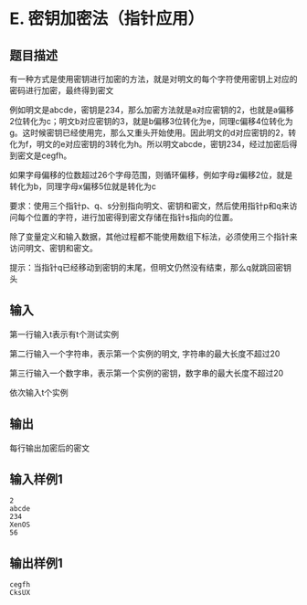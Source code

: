 # E. 密钥加密法（指针应用）

## 题目描述

有一种方式是使用密钥进行加密的方法，就是对明文的每个字符使用密钥上对应的密码进行加密，最终得到密文

例如明文是abcde，密钥是234，那么加密方法就是a对应密钥的2，也就是a偏移2位转化为c；明文b对应密钥的3，就是b偏移3位转化为e，同理c偏移4位转化为g。这时候密钥已经使用完，那么又重头开始使用。因此明文的d对应密钥的2，转化为f，明文的e对应密钥的3转化为h。所以明文abcde，密钥234，经过加密后得到密文是cegfh。

如果字母偏移的位数超过26个字母范围，则循环偏移，例如字母z偏移2位，就是转化为b，同理字母x偏移5位就是转化为c

要求：使用三个指针p、q、s分别指向明文、密钥和密文，然后使用指针p和q来访问每个位置的字符，进行加密得到密文存储在指针s指向的位置。

除了变量定义和输入数据，其他过程都不能使用数组下标法，必须使用三个指针来访问明文、密钥和密文。

提示：当指针q已经移动到密钥的末尾，但明文仍然没有结束，那么q就跳回密钥头

 

## 输入

第一行输入t表示有t个测试实例

第二行输入一个字符串，表示第一个实例的明文, 字符串的最大长度不超过20

第三行输入一个数字串，表示第一个实例的密钥，数字串的最大长度不超过20

依次输入t个实例



## 输出

每行输出加密后的密文



## 输入样例1 

```
2
abcde
234
XenOS
56
```

## 输出样例1

```
cegfh
CksUX

```

